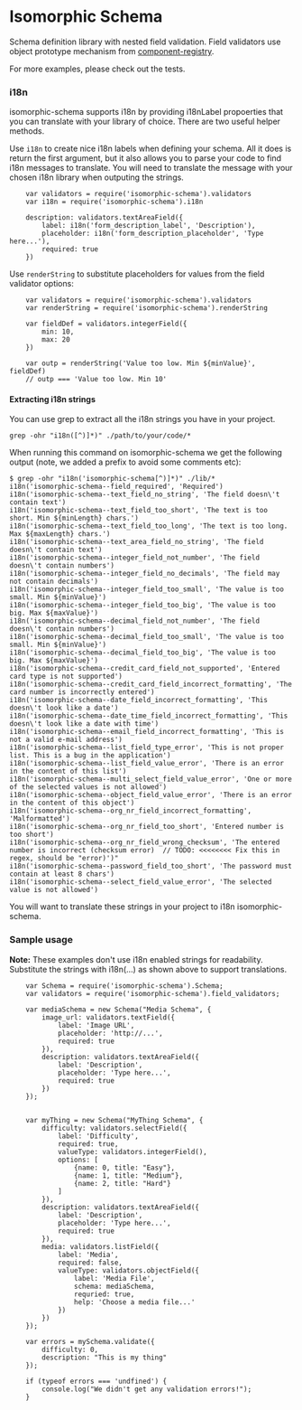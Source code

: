 # Isomorphic Schema

Schema definition library with nested field validation. Field validators use object prototype mechanism from [component-registry](https://github.com/jhsware/SimpleJSRegistry "SimpleJSRegistry").

For more examples, please check out the tests.

### i18n ###
isomorphic-schema supports i18n by providing i18nLabel propoerties that you can translate with your library of choice. There are two useful helper methods.

Use `i18n` to create nice i18n labels when defining your schema. All it does is return the first argument, but it also allows you to parse your code to find i18n messages to translate. You will need to translate the message with your chosen i18n library when outputing the strings.

```
    var validators = require('isomorphic-schema').validators
    var i18n = require('isomorphic-schema').i18n

    description: validators.textAreaField({
        label: i18n('form_description_label', 'Description'),
        placeholder: i18n('form_description_placeholder', 'Type here...'),
        required: true
    })
```

Use `renderString` to substitute placeholders for values from the field validator options:

```
    var validators = require('isomorphic-schema').validators
    var renderString = require('isomorphic-schema').renderString

    var fieldDef = validators.integerField({
        min: 10,
        max: 20
    })

    var outp = renderString('Value too low. Min ${minValue}', fieldDef)
    // outp === 'Value too low. Min 10'
```

#### Extracting i18n strings ####
You can use grep to extract all the i18n strings you have in your project.

```
grep -ohr "i18n([^)]*)" ./path/to/your/code/*
```

When running this command on isomorphic-schema we get the following output (note, we added a prefix to avoid some comments etc):

```
$ grep -ohr "i18n('isomorphic-schema[^)]*)" ./lib/*
i18n('isomorphic-schema--field_required', 'Required')
i18n('isomorphic-schema--text_field_no_string', 'The field doesn\'t contain text')
i18n('isomorphic-schema--text_field_too_short', 'The text is too short. Min ${minLength} chars.')
i18n('isomorphic-schema--text_field_too_long', 'The text is too long. Max ${maxLength} chars.')
i18n('isomorphic-schema--text_area_field_no_string', 'The field doesn\'t contain text')
i18n('isomorphic-schema--integer_field_not_number', 'The field doesn\'t contain numbers')
i18n('isomorphic-schema--integer_field_no_decimals', 'The field may not contain decimals')
i18n('isomorphic-schema--integer_field_too_small', 'The value is too small. Min ${minValue}')
i18n('isomorphic-schema--integer_field_too_big', 'The value is too big. Max ${maxValue}')
i18n('isomorphic-schema--decimal_field_not_number', 'The field doesn\'t contain numbers')
i18n('isomorphic-schema--decimal_field_too_small', 'The value is too small. Min ${minValue}')
i18n('isomorphic-schema--decimal_field_too_big', 'The value is too big. Max ${maxValue}')
i18n('isomorphic-schema--credit_card_field_not_supported', 'Entered card type is not supported')
i18n('isomorphic-schema--credit_card_field_incorrect_formatting', 'The card number is incorrectly entered')
i18n('isomorphic-schema--date_field_incorrect_formatting', 'This doesn\'t look like a date')
i18n('isomorphic-schema--date_time_field_incorrect_formatting', 'This doesn\'t look like a date with time')
i18n('isomorphic-schema--email_field_incorrect_formatting', 'This is not a valid e-mail address')
i18n('isomorphic-schema--list_field_type_error', 'This is not proper list. This is a bug in the application')
i18n('isomorphic-schema--list_field_value_error', 'There is an error in the content of this list')
i18n('isomorphic-schema--multi_select_field_value_error', 'One or more of the selected values is not allowed')
i18n('isomorphic-schema--object_field_value_error', 'There is an error in the content of this object')
i18n('isomorphic-schema--org_nr_field_incorrect_formatting', 'Malformatted')
i18n('isomorphic-schema--org_nr_field_too_short', 'Entered number is too short')
i18n('isomorphic-schema--org_nr_field_wrong_checksum', 'The entered number is incorrect (checksum error)  // TODO: <<<<<<<< Fix this in regex, should be "error)')"
i18n('isomorphic-schema--password_field_too_short', 'The password must contain at least 8 chars')
i18n('isomorphic-schema--select_field_value_error', 'The selected value is not allowed')
```

You will want to translate these strings in your project to i18n isomorphic-schema.

### Sample usage ###

**Note:** These examples don't use i18n enabled strings for readability. Substitute the strings with i18n(...) as shown above to support translations.

```
    var Schema = require('isomorphic-schema').Schema;
    var validators = require('isomorphic-schema').field_validators;
    
    var mediaSchema = new Schema("Media Schema", {
        image_url: validators.textField({
            label: 'Image URL',
            placeholder: 'http://...',
            required: true
        }),
        description: validators.textAreaField({
            label: 'Description',
            placeholder: 'Type here...',
            required: true
        })
    });
    
    
    var myThing = new Schema("MyThing Schema", {
        difficulty: validators.selectField({
            label: 'Difficulty',
            required: true,
            valueType: validators.integerField(),
            options: [
                {name: 0, title: "Easy"},
                {name: 1, title: "Medium"},
                {name: 2, title: "Hard"}
            ]
        }),
        description: validators.textAreaField({
            label: 'Description',
            placeholder: 'Type here...',
            required: true
        }),
        media: validators.listField({
            label: 'Media',
            required: false,
            valueType: validators.objectField({
                label: 'Media File',
                schema: mediaSchema,
                requried: true,
                help: 'Choose a media file...'
            })
        })
    });
    
    var errors = mySchema.validate({
        difficulty: 0,
        description: "This is my thing"
    });
    
    if (typeof errors === 'undfined') {
        console.log("We didn't get any validation errors!");
    }
```